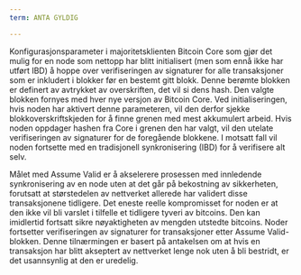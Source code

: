 ```yaml
---
term: ANTA GYLDIG

---
```

Konfigurasjonsparameter i majoritetsklienten Bitcoin Core som gjør det mulig for en node som nettopp har blitt initialisert (men som ennå ikke har utført IBD) å hoppe over verifiseringen av signaturer for alle transaksjoner som er inkludert i blokker før en bestemt gitt blokk. Denne berømte blokken er definert av avtrykket av overskriften, det vil si dens hash. Den valgte blokken fornyes med hver nye versjon av Bitcoin Core. Ved initialiseringen, hvis noden har aktivert denne parameteren, vil den derfor sjekke blokkoverskriftskjeden for å finne grenen med mest akkumulert arbeid. Hvis noden oppdager hashen fra Core i grenen den har valgt, vil den utelate verifiseringen av signaturer for de foregående blokkene. I motsatt fall vil noden fortsette med en tradisjonell synkronisering (IBD) for å verifisere alt selv.

Målet med Assume Valid er å akselerere prosessen med innledende synkronisering av en node uten at det går på bekostning av sikkerheten, forutsatt at størstedelen av nettverket allerede har validert disse transaksjonene tidligere. Det eneste reelle kompromisset for noden er at den ikke vil bli varslet i tilfelle et tidligere tyveri av bitcoins. Den kan imidlertid fortsatt sikre nøyaktigheten av mengden utstedte bitcoins. Noder fortsetter verifiseringen av signaturer for transaksjoner etter Assume Valid-blokken. Denne tilnærmingen er basert på antakelsen om at hvis en transaksjon har blitt akseptert av nettverket lenge nok uten å bli bestridt, er det usannsynlig at den er uredelig.